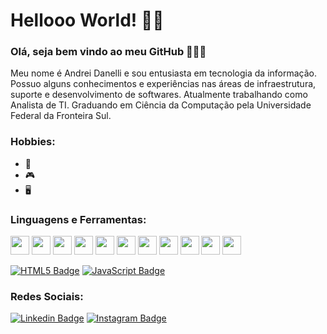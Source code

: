 # Hellooo World! 👨‍💻

### Olá, seja bem vindo ao meu GitHub 👏🎊🎉

Meu nome é Andrei Danelli e sou entusiasta em tecnologia da informação. Possuo alguns conhecimentos e experiências
nas áreas de infraestrutura, suporte e desenvolvimento de softwares. Atualmente trabalhando como Analista de TI.
Graduando em Ciência da Computação pela Universidade Federal da Fronteira Sul.

### Hobbies:
-  🎵
-  🎮
-  🖥️

### Linguagens e Ferramentas:
<img src="https://img.icons8.com/color/48/000000/html-5--v1.ico" width="30"> <img src="https://img.icons8.com/color/48/000000/javascript--v1.ico" width="30"> <img src="https://img.icons8.com/color/48/000000/css3.png" width="30"> <img src="https://img.icons8.com/color/48/000000/git.png" width="30"> <img src="https://img.icons8.com/color/48/000000/console.png" width="30"> <img src="https://img.icons8.com/color/48/000000/github--v1.png" width="30"> <img src="https://img.icons8.com/color/48/000000/visual-studio-code-2019.png" width="30"> <img src="https://img.icons8.com/color/48/000000/delphi-ide.png" width="30"> <img src="https://img.icons8.com/color/48/000000/python--v1.png" width="30"> <img src="https://img.icons8.com/color/48/000000/bootstrap.png" width="30"> <img src="https://img.icons8.com/color/48/000000/postgreesql.png" width="30">

[![HTML5 Badge](https://img.shields.io/badge/-HTML5-orange?style=flat-square&logo=HTML5&logoColor=white)]()
[![JavaScript Badge](https://img.shields.io/badge/-JavaScript-yellow?style=flat-square&logo=JavaScript&logoColor=white)]()

### Redes Sociais:
[![Linkedin Badge](https://img.shields.io/badge/-LinkedIn-blue?style=flat-square&logo=Linkedin&logoColor=white&link=https://www.linkedin.com/in/andrei-danelli-a884141a4/)](https://www.linkedin.com/in/andrei-danelli-a884141a4/)
[![Instagram Badge](https://img.shields.io/badge/-Instagram-gray?style=flat-square&logo=Instagram&LogoColor=white&link=https://www.instagram.com/_andreidanelli_/)](https://www.instagram.com/_andreidanelli_/)
